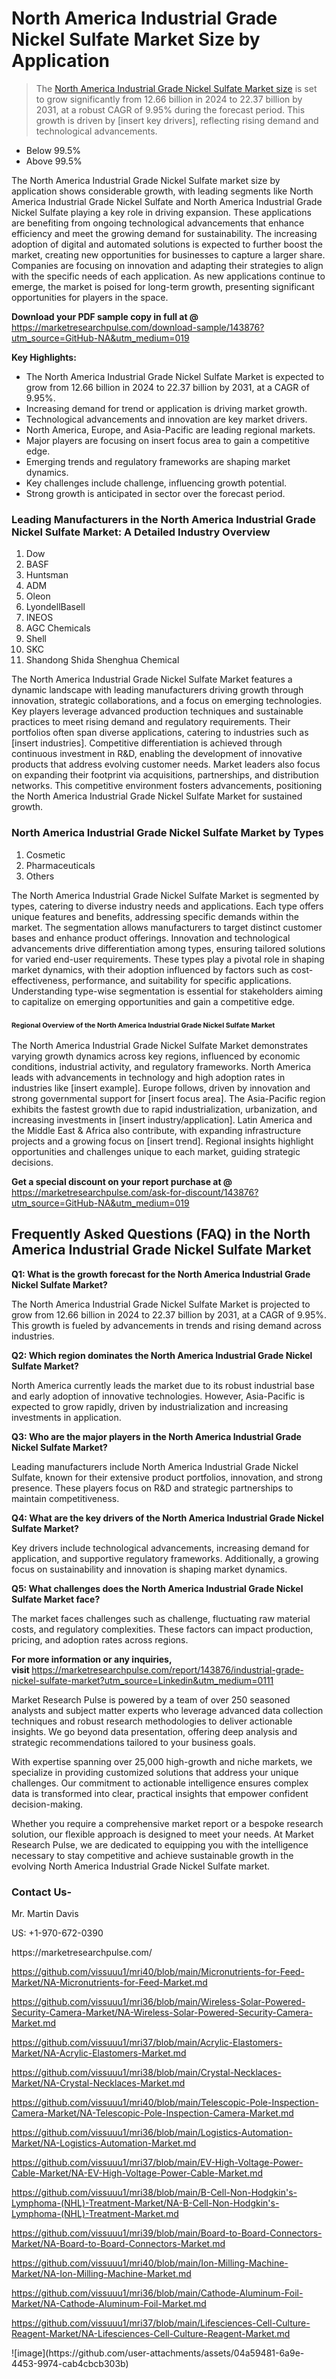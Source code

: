 <h1>North America Industrial Grade Nickel Sulfate Market&nbsp;Size by Application</h1><blockquote><p>The <a href="https://marketresearchpulse.com/download-sample/143876?utm_source=GitHub-NA&amp;utm_medium=019">North America Industrial Grade Nickel Sulfate Market size</a> is set to grow significantly from 12.66 billion in 2024 to 22.37 billion by 2031, at a robust CAGR of 9.95% during the forecast period. This growth is driven by [insert key drivers], reflecting rising demand and technological advancements.</p></blockquote><ul><li>Below 99.5%<li> Above 99.5%</li></ul><p>The North America Industrial Grade Nickel Sulfate market size by application shows considerable growth, with leading segments like North America Industrial Grade Nickel Sulfate and North America Industrial Grade Nickel Sulfate playing a key role in driving expansion. These applications are benefiting from ongoing technological advancements that enhance efficiency and meet the growing demand for sustainability. The increasing adoption of digital and automated solutions is expected to further boost the market, creating new opportunities for businesses to capture a larger share. Companies are focusing on innovation and adapting their strategies to align with the specific needs of each application. As new applications continue to emerge, the market is poised for long-term growth, presenting significant opportunities for players in the space.</p><p><strong>Download your PDF sample copy in full at @ </strong><a href="https://marketresearchpulse.com/download-sample/143876?utm_source=GitHub-NA&amp;utm_medium=019">https://marketresearchpulse.com/download-sample/143876?utm_source=GitHub-NA&amp;utm_medium=019</a></p><p><strong>Key Highlights: </strong></p><ul><li>The North America Industrial Grade Nickel Sulfate Market is expected to grow from 12.66 billion in 2024 to 22.37 billion by 2031, at a CAGR of 9.95%.</li><li>Increasing demand for trend or application is driving market growth.</li><li>Technological advancements and innovation are key market drivers.</li><li>North America, Europe, and Asia-Pacific are leading regional markets.</li><li>Major players are focusing on insert focus area to gain a competitive edge.</li><li>Emerging trends and regulatory frameworks are shaping market dynamics.</li><li>Key challenges include challenge, influencing growth potential.</li><li>Strong growth is anticipated in sector over the forecast period.</li></ul><h3>Leading Manufacturers in the North America Industrial Grade Nickel Sulfate Market: A Detailed Industry Overview</h3><ol><li>Dow</li><li>BASF</li><li>Huntsman</li><li>ADM</li><li>Oleon</li><li>LyondellBasell</li><li>INEOS</li><li>AGC Chemicals</li><li>Shell</li><li>SKC</li><li>Shandong Shida Shenghua Chemical</li></ol><div class="flex max-w-full flex-col flex-grow"><div class="min-h-8 text-message flex w-full flex-col items-end gap-2 whitespace-normal break-words [.text-message+&amp;]:mt-5" dir="auto" data-message-author-role="assistant" data-message-id="fd8432e4-4910-450d-b182-61b7bfb0a01f" data-message-model-slug="gpt-4o"><div class="flex w-full flex-col gap-1 empty:hidden first:pt-[3px]"><div class="markdown prose w-full break-words dark:prose-invert light"><p>The North America Industrial Grade Nickel Sulfate Market features a dynamic landscape with leading manufacturers driving growth through innovation, strategic collaborations, and a focus on emerging technologies. Key players leverage advanced production techniques and sustainable practices to meet rising demand and regulatory requirements. Their portfolios often span diverse applications, catering to industries such as [insert industries]. Competitive differentiation is achieved through continuous investment in R&amp;D, enabling the development of innovative products that address evolving customer needs. Market leaders also focus on expanding their footprint via acquisitions, partnerships, and distribution networks. This competitive environment fosters advancements, positioning the North America Industrial Grade Nickel Sulfate Market for sustained growth.</p></div></div></div></div><h3>North America Industrial Grade Nickel Sulfate Market by Types</h3><ol><li>Cosmetic<li> Pharmaceuticals<li> Others</li></ol><div class="flex max-w-full flex-col flex-grow"><div class="min-h-8 text-message flex w-full flex-col items-end gap-2 whitespace-normal break-words [.text-message+&amp;]:mt-5" dir="auto" data-message-author-role="assistant" data-message-id="084470be-0bb7-4664-bddf-5156b4f41249" data-message-model-slug="gpt-4o-mini"><div class="flex w-full flex-col gap-1 empty:hidden first:pt-[3px]"><div class="markdown prose w-full break-words dark:prose-invert light"><p>The North America Industrial Grade Nickel Sulfate Market is segmented by types, catering to diverse industry needs and applications. Each type offers unique features and benefits, addressing specific demands within the market. The segmentation allows manufacturers to target distinct customer bases and enhance product offerings. Innovation and technological advancements drive differentiation among types, ensuring tailored solutions for varied end-user requirements. These types play a pivotal role in shaping market dynamics, with their adoption influenced by factors such as cost-effectiveness, performance, and suitability for specific applications. Understanding type-wise segmentation is essential for stakeholders aiming to capitalize on emerging opportunities and gain a competitive edge.</p></div></div></div></div><h3><span style="font-size: 11px;">Regional Overview of the North America Industrial Grade Nickel Sulfate Market</span></h3><div class="flex max-w-full flex-col flex-grow"><div class="min-h-8 text-message flex w-full flex-col items-end gap-2 whitespace-normal break-words [.text-message+&amp;]:mt-5" dir="auto" data-message-author-role="assistant" data-message-id="e9038762-ce64-4e30-91c9-9bd413514231" data-message-model-slug="gpt-4o-mini"><div class="flex w-full flex-col gap-1 empty:hidden first:pt-[3px]"><div class="markdown prose w-full break-words dark:prose-invert light"><p>The North America Industrial Grade Nickel Sulfate Market demonstrates varying growth dynamics across key regions, influenced by economic conditions, industrial activity, and regulatory frameworks. North America leads with advancements in technology and high adoption rates in industries like [insert example]. Europe follows, driven by innovation and strong governmental support for [insert focus area]. The Asia-Pacific region exhibits the fastest growth due to rapid industrialization, urbanization, and increasing investments in [insert industry/application]. Latin America and the Middle East &amp; Africa also contribute, with expanding infrastructure projects and a growing focus on [insert trend]. Regional insights highlight opportunities and challenges unique to each market, guiding strategic decisions.</p></div></div></div></div><p><strong>Get a special discount on your report purchase at @ </strong><a href="https://marketresearchpulse.com/ask-for-discount/143876?utm_source=GitHub-NA&amp;utm_medium=019">https://marketresearchpulse.com/ask-for-discount/143876?utm_source=GitHub-NA&amp;utm_medium=019</a></p><h2>Frequently Asked Questions (FAQ) in the North America Industrial Grade Nickel Sulfate Market</h2><p><strong>Q1: What is the growth forecast for the North America Industrial Grade Nickel Sulfate Market?</strong></p><p>The North America Industrial Grade Nickel Sulfate Market is projected to grow from 12.66 billion in 2024 to 22.37 billion by 2031, at a CAGR of 9.95%. This growth is fueled by advancements in trends and rising demand across industries.</p><p><strong>Q2: Which region dominates the North America Industrial Grade Nickel Sulfate Market?</strong></p><p>North America currently leads the market due to its robust industrial base and early adoption of innovative technologies. However, Asia-Pacific is expected to grow rapidly, driven by industrialization and increasing investments in application.</p><p><strong>Q3: Who are the major players in the North America Industrial Grade Nickel Sulfate Market?</strong></p><p>Leading manufacturers include North America Industrial Grade Nickel Sulfate, known for their extensive product portfolios, innovation, and strong presence. These players focus on R&amp;D and strategic partnerships to maintain competitiveness.</p><p><strong>Q4: What are the key drivers of the North America Industrial Grade Nickel Sulfate Market?</strong></p><p>Key drivers include technological advancements, increasing demand for application, and supportive regulatory frameworks. Additionally, a growing focus on sustainability and innovation is shaping market dynamics.</p><p><strong>Q5: What challenges does the North America Industrial Grade Nickel Sulfate Market face?</strong></p><p>The market faces challenges such as challenge, fluctuating raw material costs, and regulatory complexities. These factors can impact production, pricing, and adoption rates across regions.</p><p><strong>For more information or any inquiries, visit&nbsp;</strong><a href="https://marketresearchpulse.com/report/143876/industrial-grade-nickel-sulfate-market?utm_source=Linkedin&utm_medium=0111">https://marketresearchpulse.com/report/143876/industrial-grade-nickel-sulfate-market?utm_source=Linkedin&utm_medium=0111</a></p><p>Market Research Pulse is powered by a team of over 250 seasoned analysts and subject matter experts who leverage advanced data collection techniques and robust research methodologies to deliver actionable insights. We go beyond data presentation, offering deep analysis and strategic recommendations tailored to your business goals.</p><p>With expertise spanning over 25,000 high-growth and niche markets, we specialize in providing customized solutions that address your unique challenges. Our commitment to actionable intelligence ensures complex data is transformed into clear, practical insights that empower confident decision-making.</p><p>Whether you require a comprehensive market report or a bespoke research solution, our flexible approach is designed to meet your needs. At Market Research Pulse, we are dedicated to equipping you with the intelligence necessary to stay competitive and achieve sustainable growth in the evolving North America Industrial Grade Nickel Sulfate market.</p><h3><strong>Contact Us-</strong></h3><p>Mr. Martin Davis</p><p>US: +1-970-672-0390</p><p>https://marketresearchpulse.com/</p><p><a href="https://github.com/vissuuu1/mri40/blob/main/Micronutrients-for-Feed-Market/NA-Micronutrients-for-Feed-Market.md">https://github.com/vissuuu1/mri40/blob/main/Micronutrients-for-Feed-Market/NA-Micronutrients-for-Feed-Market.md</a></p><p><a href="https://github.com/vissuuu1/mri36/blob/main/Wireless-Solar-Powered-Security-Camera-Market/NA-Wireless-Solar-Powered-Security-Camera-Market.md">https://github.com/vissuuu1/mri36/blob/main/Wireless-Solar-Powered-Security-Camera-Market/NA-Wireless-Solar-Powered-Security-Camera-Market.md</a></p><p><a href="https://github.com/vissuuu1/mri37/blob/main/Acrylic-Elastomers-Market/NA-Acrylic-Elastomers-Market.md">https://github.com/vissuuu1/mri37/blob/main/Acrylic-Elastomers-Market/NA-Acrylic-Elastomers-Market.md</a></p><p><a href="https://github.com/vissuuu1/mri38/blob/main/Crystal-Necklaces-Market/NA-Crystal-Necklaces-Market.md">https://github.com/vissuuu1/mri38/blob/main/Crystal-Necklaces-Market/NA-Crystal-Necklaces-Market.md</a></p><p><a href="https://github.com/vissuuu1/mri40/blob/main/Telescopic-Pole-Inspection-Camera-Market/NA-Telescopic-Pole-Inspection-Camera-Market.md">https://github.com/vissuuu1/mri40/blob/main/Telescopic-Pole-Inspection-Camera-Market/NA-Telescopic-Pole-Inspection-Camera-Market.md</a></p><p><a href="https://github.com/vissuuu1/mri36/blob/main/Logistics-Automation-Market/NA-Logistics-Automation-Market.md">https://github.com/vissuuu1/mri36/blob/main/Logistics-Automation-Market/NA-Logistics-Automation-Market.md</a></p><p><a href="https://github.com/vissuuu1/mri37/blob/main/EV-High-Voltage-Power-Cable-Market/NA-EV-High-Voltage-Power-Cable-Market.md">https://github.com/vissuuu1/mri37/blob/main/EV-High-Voltage-Power-Cable-Market/NA-EV-High-Voltage-Power-Cable-Market.md</a></p><p><a href="https://github.com/vissuuu1/mri38/blob/main/B-Cell-Non-Hodgkin's-Lymphoma-(NHL)-Treatment-Market/NA-B-Cell-Non-Hodgkin's-Lymphoma-(NHL)-Treatment-Market.md">https://github.com/vissuuu1/mri38/blob/main/B-Cell-Non-Hodgkin's-Lymphoma-(NHL)-Treatment-Market/NA-B-Cell-Non-Hodgkin's-Lymphoma-(NHL)-Treatment-Market.md</a></p><p><a href="https://github.com/vissuuu1/mri39/blob/main/Board-to-Board-Connectors-Market/NA-Board-to-Board-Connectors-Market.md">https://github.com/vissuuu1/mri39/blob/main/Board-to-Board-Connectors-Market/NA-Board-to-Board-Connectors-Market.md</a></p><p><a href="https://github.com/vissuuu1/mri40/blob/main/Ion-Milling-Machine-Market/NA-Ion-Milling-Machine-Market.md">https://github.com/vissuuu1/mri40/blob/main/Ion-Milling-Machine-Market/NA-Ion-Milling-Machine-Market.md</a></p><p><a href="https://github.com/vissuuu1/mri36/blob/main/Cathode-Aluminum-Foil-Market/NA-Cathode-Aluminum-Foil-Market.md">https://github.com/vissuuu1/mri36/blob/main/Cathode-Aluminum-Foil-Market/NA-Cathode-Aluminum-Foil-Market.md</a></p><p><a href="https://github.com/vissuuu1/mri37/blob/main/Lifesciences-Cell-Culture-Reagent-Market/NA-Lifesciences-Cell-Culture-Reagent-Market.md">https://github.com/vissuuu1/mri37/blob/main/Lifesciences-Cell-Culture-Reagent-Market/NA-Lifesciences-Cell-Culture-Reagent-Market.md</a></p>
![image](https://github.com/user-attachments/assets/04a59481-6a9e-4453-9974-cab4cbcb303b)
